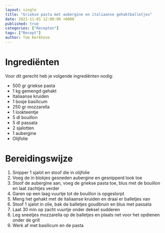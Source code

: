 ```yaml
---
layout: single
title: "Griekse pasta met aubergine en italiaanse gehaktballetjes"
date: 2021-11-01 12:00:00 +0000
published: true
categories: ["Recepten"]
tags: ["Recept"]
author: Tom Kerkhove
---
```


# Ingrediënten
Voor dit gerecht heb je volgende ingrediënten nodig:

- 500 gr griekse pasta
- 1 kg gemengd gehakt
- Italiaanse kruiden
- 1 bosje basilicum
- 250 gr mozzarella
- 1 lookteentje
- 5 dl bouillon
- 5 dl passata
- 2 sjalotten
- 1 aubergine
- Olijfolie

# Bereidingswijze

1. Snipper 1 sjalot en stoof die in olijfolie
2. Voeg de in blokjes gesneden aubergine en gesnipperd look toe
3. Stoof de aubergine aan, voeg de griekse pasta toe, blus met de bouillon en laat zachtjes verder
4. Garen op een laag vuurtje tot de bouillon is opgeslorpt
5. Meng het gehakt met de italiaanse kruiden en draai er balletjes van
6. Stoof 1 sjalot in olie, bak de balletjes goudbruin en blus met passata
7. Laat 30 min op zacht vuurtje onder deksel sudderen
8. Leg sneetjes mozzarella op de balletjes en plaats net voor het opdienen onder de grill
9. Werk af met basilicum en de pasta
